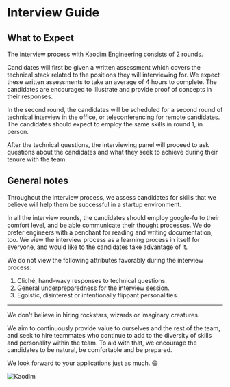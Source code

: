 # Interview Guide

## What to Expect
The interview process with Kaodim Engineering consists of 2 rounds. 

Candidates will first be given a written assessment which covers the technical stack related to the positions they will interviewing for. We expect these written assessments to take an average of 4 hours to complete. The candidates are encouraged to illustrate and provide proof of concepts in their responses. 

In the second round, the candidates will be scheduled for a second round of technical interview in the office, or teleconferencing for remote candidates. The candidates should expect to employ the same skills in round 1, in person. 

After the technical questions, the interviewing panel will proceed to ask questions about the candidates and what they seek to achieve during their tenure with the team.

## General notes

Throughout the interview process, we assess candidates for skills that we believe will help them be successful in a startup environment. 

In all the interview rounds, the candidates should employ google-fu to their comfort level, and be able communicate their thought processes. We do prefer engineers with a penchant for reading and writing documentation, too. We view the interview process as a learning process in itself for everyone, and would like to the candidates take advantage of it. 

We do not view the following attributes favorably during the interview process:

1. Cliché, hand-wavy responses to technical questions.
2. General underpreparedness for the interview session. 
3. Egoistic, disinterest or intentionally flippant personalities.

---

We don't believe in hiring rockstars, wizards or imaginary creatures. 

We aim to continuously provide value to ourselves and the rest of the team, and seek to hire teammates who continue to add to the diversity of skills and personality within the team. To aid with that, we encourage the candidates to be natural, be comfortable and be prepared. 

We look forward to your applications just as much. :smile:

![Kaodim](https://d2h27eox9il2f2.cloudfront.net/kaodim-logo-big-red%402x.png)

<!--
We believe the interview process as a [learning process](/continuous_learning.md) in itself, and would like to the candidates take advantage of it. 
--> 

<!-- 
We don't believe there's anything to gain by surprising candidates in an interview. Programmers don't typically code under pressure at real jobs. We want to see how you do when fully prepared, not when nervous. To that end, we list here the two types of questions we ask, how we evaluate them, common mistakes candidates make, and how they can avoid these mistakes. 
-->

